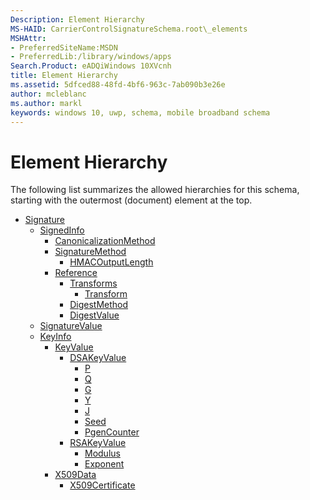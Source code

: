```yaml
---
Description: Element Hierarchy
MS-HAID: CarrierControlSignatureSchema.root\_elements
MSHAttr:
- PreferredSiteName:MSDN
- PreferredLib:/library/windows/apps
Search.Product: eADQiWindows 10XVcnh
title: Element Hierarchy
ms.assetid: 5dfced88-48fd-4bf6-963c-7ab090b3e26e
author: mcleblanc
ms.author: markl
keywords: windows 10, uwp, schema, mobile broadband schema
---
```


# Element Hierarchy


The following list summarizes the allowed hierarchies for this schema, starting with the outermost (document) element at the top.

-   [Signature](element-signature.md)
    -   [SignedInfo](element-signedinfo.md)
        -   [CanonicalizationMethod](element-canonicalizationmethod.md)
        -   [SignatureMethod](element-signaturemethod.md)
            -   [HMACOutputLength](element-hmacoutputlength.md)
        -   [Reference](element-reference.md)
            -   [Transforms](element-transforms.md)
                -   [Transform](element-transform.md)
            -   [DigestMethod](element-digestmethod.md)
            -   [DigestValue](element-digestvalue.md)
    -   [SignatureValue](element-signaturevalue.md)
    -   [KeyInfo](element-keyinfo.md)
        -   [KeyValue](element-keyvalue.md)
            -   [DSAKeyValue](element-dsakeyvalue.md)
                -   [P](element-p.md)
                -   [Q](element-q.md)
                -   [G](element-g.md)
                -   [Y](element-y.md)
                -   [J](element-j.md)
                -   [Seed](element-seed.md)
                -   [PgenCounter](element-pgencounter.md)
            -   [RSAKeyValue](element-rsakeyvalue.md)
                -   [Modulus](element-modulus.md)
                -   [Exponent](element-exponent.md)
        -   [X509Data](element-x509data.md)
            -   [X509Certificate](element-x509certificate.md)

 

 



